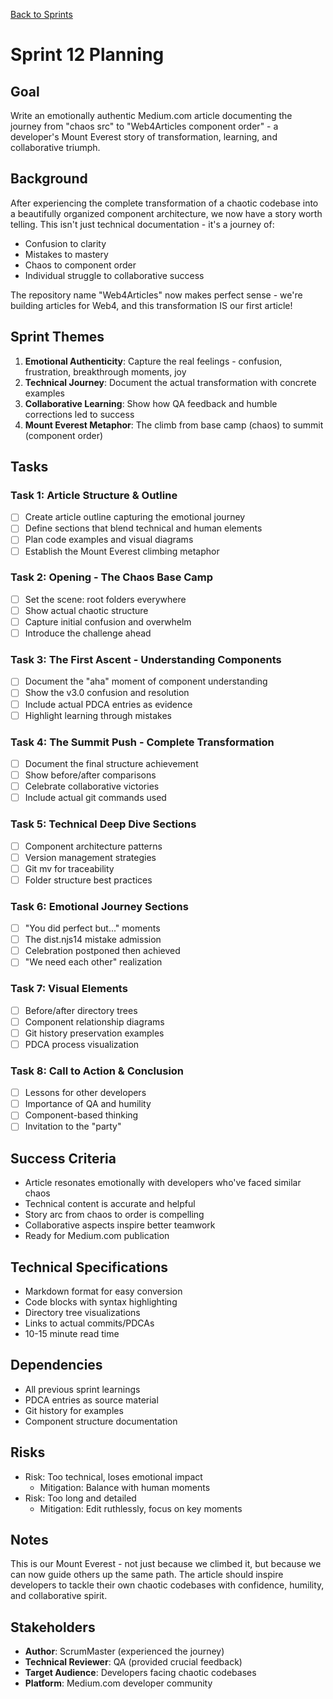 [Back to Sprints](../sprints.overview.md)

# Sprint 12 Planning

## Goal
Write an emotionally authentic Medium.com article documenting the journey from "chaos src" to "Web4Articles component order" - a developer's Mount Everest story of transformation, learning, and collaborative triumph.

## Background
After experiencing the complete transformation of a chaotic codebase into a beautifully organized component architecture, we now have a story worth telling. This isn't just technical documentation - it's a journey of:
- Confusion to clarity
- Mistakes to mastery  
- Chaos to component order
- Individual struggle to collaborative success

The repository name "Web4Articles" now makes perfect sense - we're building articles for Web4, and this transformation IS our first article!

## Sprint Themes
1. **Emotional Authenticity**: Capture the real feelings - confusion, frustration, breakthrough moments, joy
2. **Technical Journey**: Document the actual transformation with concrete examples
3. **Collaborative Learning**: Show how QA feedback and humble corrections led to success
4. **Mount Everest Metaphor**: The climb from base camp (chaos) to summit (component order)

## Tasks

### Task 1: Article Structure & Outline
- [ ] Create article outline capturing the emotional journey
- [ ] Define sections that blend technical and human elements
- [ ] Plan code examples and visual diagrams
- [ ] Establish the Mount Everest climbing metaphor

### Task 2: Opening - The Chaos Base Camp
- [ ] Set the scene: root folders everywhere
- [ ] Show actual chaotic structure
- [ ] Capture initial confusion and overwhelm
- [ ] Introduce the challenge ahead

### Task 3: The First Ascent - Understanding Components
- [ ] Document the "aha" moment of component understanding
- [ ] Show the v3.0 confusion and resolution
- [ ] Include actual PDCA entries as evidence
- [ ] Highlight learning through mistakes

### Task 4: The Summit Push - Complete Transformation
- [ ] Document the final structure achievement
- [ ] Show before/after comparisons
- [ ] Celebrate collaborative victories
- [ ] Include actual git commands used

### Task 5: Technical Deep Dive Sections
- [ ] Component architecture patterns
- [ ] Version management strategies
- [ ] Git mv for traceability
- [ ] Folder structure best practices

### Task 6: Emotional Journey Sections
- [ ] "You did perfect but..." moments
- [ ] The dist.njs14 mistake admission
- [ ] Celebration postponed then achieved
- [ ] "We need each other" realization

### Task 7: Visual Elements
- [ ] Before/after directory trees
- [ ] Component relationship diagrams
- [ ] Git history preservation examples
- [ ] PDCA process visualization

### Task 8: Call to Action & Conclusion
- [ ] Lessons for other developers
- [ ] Importance of QA and humility
- [ ] Component-based thinking
- [ ] Invitation to the "party"

## Success Criteria
- Article resonates emotionally with developers who've faced similar chaos
- Technical content is accurate and helpful
- Story arc from chaos to order is compelling
- Collaborative aspects inspire better teamwork
- Ready for Medium.com publication

## Technical Specifications
- Markdown format for easy conversion
- Code blocks with syntax highlighting
- Directory tree visualizations
- Links to actual commits/PDCAs
- 10-15 minute read time

## Dependencies
- All previous sprint learnings
- PDCA entries as source material
- Git history for examples
- Component structure documentation

## Risks
- Risk: Too technical, loses emotional impact
  - Mitigation: Balance with human moments
- Risk: Too long and detailed
  - Mitigation: Edit ruthlessly, focus on key moments

## Notes
This is our Mount Everest - not just because we climbed it, but because we can now guide others up the same path. The article should inspire developers to tackle their own chaotic codebases with confidence, humility, and collaborative spirit.

## Stakeholders
- **Author**: ScrumMaster (experienced the journey)
- **Technical Reviewer**: QA (provided crucial feedback)
- **Target Audience**: Developers facing chaotic codebases
- **Platform**: Medium.com developer community